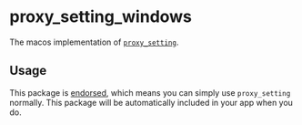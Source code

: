 # proxy\_setting\_windows

The macos implementation of [`proxy_setting`][1].

## Usage

This package is [endorsed][2], which means you can simply use `proxy_setting`
normally. This package will be automatically included in your app when you do.

[1]: https://pub.dev/packages/proxy_setting
[2]: https://flutter.dev/docs/development/packages-and-plugins/developing-packages#endorsed-federated-plugin
